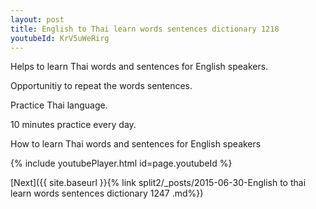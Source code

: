```yaml
---
layout: post
title: English to Thai learn words sentences dictionary 1218 
youtubeId: KrV5uWeRirg
---
```

 
 
Helps to learn Thai words and sentences for English speakers.

Opportunitiy to repeat the words sentences. 

Practice Thai language. 
 
10 minutes practice every day. 
 
How to learn Thai words and sentences for English speakers 
 
{% include youtubePlayer.html id=page.youtubeId %}
 
 
[Next]({{ site.baseurl }}{% link  split2/_posts/2015-06-30-English to thai learn words sentences dictionary 1247 .md%})
 
